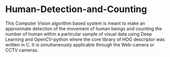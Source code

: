 # Human-Detection-and-Counting

This Computer Vision algorithm based system is meant to make an approximate detection of the movement of human beings and counting the number of human within a particular sample of visual data using Deep Learning and OpenCV-python where the core library of HOG descriptor was written in C. It is simultaneously applicable through the Web-camera or CCTV cameras.
